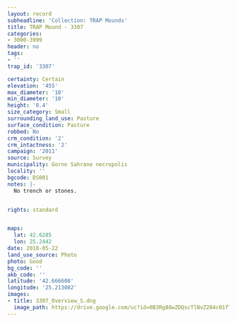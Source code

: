 ```yaml
---
layout: record
subheadline: 'Collection: TRAP Mounds'
title: TRAP Mound - 3307
categories:
- 3000-3999
header: no
tags:
- ''
trap_id: '3307'

certainty: Certain
elevation: '455'
max_diameter: '10'
min_diameter: '10'
height: '0.4'
size_category: Small
surrounding_land_use: Pasture
surface_condition: Pasture
robbed: No
crm_condition: '2'
crm_intactness: '2'
campaign: '2011'
source: Survey
municipality: Gorno Sahrane necropolis
locality: ''
bgcode: DS001
notes: |-
  No trench or stones.


rights: standard


maps:
  lat: 42.6285
  lon: 25.2442
date: 2018-05-22
land_use_source: Photo
photo: Good
bg_code: ''
akb_code: ''
latitude: '42.666608'
longitude: '25.213082'
images:
- title: 3307_Overview_S.dng
  image_path: https://drive.google.com/uc?id=0B3Rg88wZDQscTlNvZ284c01fTm8
---
```

